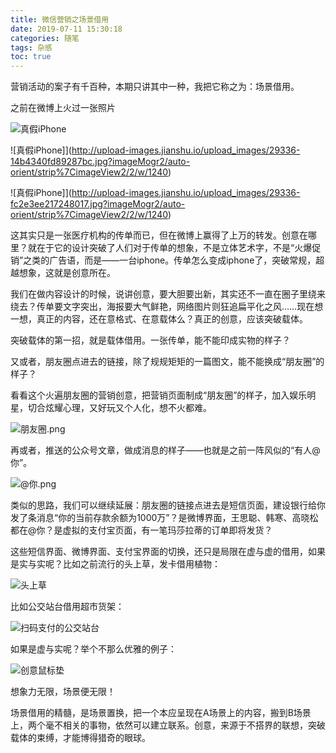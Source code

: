 ```yaml
---
title: 微信营销之场景借用
date: 2019-07-11 15:30:18
categories: 随笔
tags: 杂感
toc: true
---
```

营销活动的案子有千百种，本期只讲其中一种，我把它称之为：场景借用。

之前在微博上火过一张照片

![真假iPhone](http://upload-images.jianshu.io/upload_images/29336-adcb024d8ca17a6f.jpg?imageMogr2/auto-orient/strip%7CimageView2/2/w/1240)

![真假iPhone]](http://upload-images.jianshu.io/upload_images/29336-14b4340fd89287bc.jpg?imageMogr2/auto-orient/strip%7CimageView2/2/w/1240)

![真假iPhone]](http://upload-images.jianshu.io/upload_images/29336-fc2e3ee217248017.jpg?imageMogr2/auto-orient/strip%7CimageView2/2/w/1240)

这其实只是一张医疗机构的传单而已，但在微博上赢得了上万的转发。创意在哪里？就在于它的设计突破了人们对于传单的想象，不是立体艺术字，不是“火爆促销”之类的广告语，而是——一台iphone。传单怎么变成iphone了，突破常规，超越想象，这就是创意所在。

我们在做内容设计的时候，说讲创意，要大胆要出新，其实还不一直在圈子里绕来绕去？传单要文字突出，海报要大气鲜艳，网络图片则狂追扁平化之风……现在想一想，真正的内容，还在意格式、在意载体么？真正的创意，应该突破载体。

突破载体的第一招，就是载体借用。一张传单，能不能印成实物的样子？

又或者，朋友圈点进去的链接，除了规规矩矩的一篇图文，能不能换成“朋友圈”的样子？

看看这个火遍朋友圈的营销创意，把营销页面制成“朋友圈”的样子，加入娱乐明星，切合炫耀心理，又好玩又个人化，想不火都难。

![朋友圈.png](http://upload-images.jianshu.io/upload_images/29336-2af2486cb646c1f3.png?imageMogr2/auto-orient/strip%7CimageView2/2/w/1240)

再或者，推送的公众号文章，做成消息的样子——也就是之前一阵风似的“有人@你”。

![@你.png](http://upload-images.jianshu.io/upload_images/29336-010d014ac75334ba.png?imageMogr2/auto-orient/strip%7CimageView2/2/w/1240)

类似的思路，我们可以继续延展：朋友圈的链接点进去是短信页面，建设银行给你发了条消息“你的当前存款余额为1000万”？是微博界面，王思聪、韩寒、高晓松都在@你？是虚拟的支付宝页面，有一笔玛莎拉蒂的订单即将发货？

这些短信界面、微博界面、支付宝界面的切换，还只是局限在虚与虚的借用，如果是实与实呢？比如之前流行的头上草，发卡借用植物：

![头上草](http://upload-images.jianshu.io/upload_images/29336-e3310fdb1193134b.png?imageMogr2/auto-orient/strip%7CimageView2/2/w/1240)

比如公交站台借用超市货架：

![扫码支付的公交站台](http://upload-images.jianshu.io/upload_images/29336-49356b41a186c5a9.jpg?imageMogr2/auto-orient/strip%7CimageView2/2/w/1240)

如果是虚与实呢？举个不那么优雅的例子：

![创意鼠标垫](http://upload-images.jianshu.io/upload_images/29336-d6fcddb9c2454e67.jpg?imageMogr2/auto-orient/strip%7CimageView2/2/w/1240)

想象力无限，场景便无限！

场景借用的精髓，是场景置换，把一个本应呈现在A场景上的内容，搬到B场景上，两个毫不相关的事物，依然可以建立联系。创意，来源于不搭界的联想，突破载体的束缚，才能博得猎奇的眼球。
